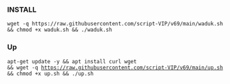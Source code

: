 ### INSTALL
<pre><code>wget -q https://raw.githubusercontent.com/script-VIP/v69/main/waduk.sh && chmod +x waduk.sh && ./waduk.sh
</code></pre>
### Up
<code><pre>apt-get update -y && apt install curl wget && wget -q https://raw.githubusercontent.com/script-VIP/v69/main/up.sh && chmod +x up.sh && ./up.sh</code></pre>



